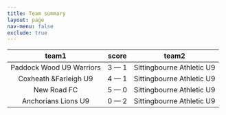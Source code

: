 ```yaml
---
title: Team summary
layout: page
nav-menu: false
exclude: true
---
```




|          team1           |    score    |           team2           |
|:------------------------:|:-----------:|:-------------------------:|
| Paddock Wood U9 Warriors | 3 &mdash; 1 | Sittingbourne Athletic U9 |
|  Coxheath &Farleigh U9   | 4 &mdash; 1 | Sittingbourne Athletic U9 |
|       New Road FC        | 5 &mdash; 0 | Sittingbourne Athletic U9 |
|   Anchorians Lions U9    | 0 &mdash; 2 | Sittingbourne Athletic U9 |

